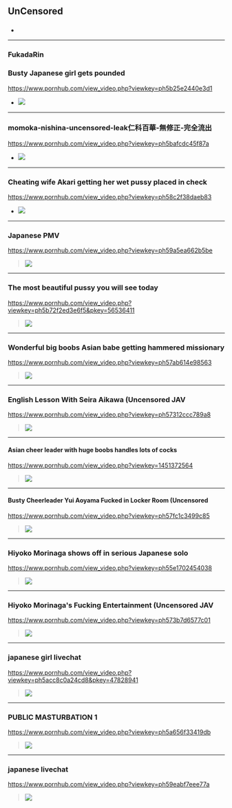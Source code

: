 ## UnCensored
### 

- ![]()
---
### FukadaRin
### Busty Japanese girl gets pounded
https://www.pornhub.com/view_video.php?viewkey=ph5b25e2440e3d1
- ![](https://ci.phncdn.com/videos/201806/17/170739011/original/(m=ecuKGgaaaa)(mh=kVMX5DV2WfdNDK9U)4.jpg)
---
### momoka-nishina-uncensored-leak仁科百華-無修正-完全流出
https://www.pornhub.com/view_video.php?viewkey=ph5bafcdc45f87a
- ![](https://ci.phncdn.com/videos/201809/29/185347771/original/(m=ecuKGgaaaa)(mh=maH8VBzhL1cLnDYO)8.jpg)
---
### Cheating wife Akari getting her wet pussy placed in check
https://www.pornhub.com/view_video.php?viewkey=ph58c2f38daeb83
- ![](https://ci.phncdn.com/videos/201703/10/109177462/original/(m=ecuKGgaaaa)(mh=RnTNuYpk3yXsmaUM)12.jpg)
---
### Japanese PMV 
https://www.pornhub.com/view_video.php?viewkey=ph59a5ea662b5be
>![](https://ci.phncdn.com/videos/201708/29/130514501/original/(m=ecuKGgaaaa)(mh=3Ab9nw9bwVvvS8gR)9.jpg)
---
### The most beautiful pussy you will see today
https://www.pornhub.com/view_video.php?viewkey=ph5b72f2ed3e6f5&pkey=56536411
>![](https://ci.phncdn.com/videos/201808/14/178585361/original/(m=ecuKGgaaaa)(mh=r70SZnX5iTe6X2bP)9.jpg)
---
### Wonderful big boobs Asian babe getting hammered missionary 
https://www.pornhub.com/view_video.php?viewkey=ph57ab614e98563
>![](https://ci.phncdn.com/videos/201608/10/85319922/original/(m=ecuKGgaaaa)(mh=y-SRAonba-LpxgBQ)12.jpg)
---
### English Lesson With Seira Aikawa (Uncensored JAV
https://www.pornhub.com/view_video.php?viewkey=ph57312ccc789a8
>![](https://ci.phncdn.com/videos/201605/10/76216221/original/(m=ecuKGgaaaa)(mh=QKMSV0opfc87kbeG)2.jpg)
---
#### Asian cheer leader with huge boobs handles lots of cocks
https://www.pornhub.com/view_video.php?viewkey=1451372564
>![](https://ci.phncdn.com/videos/201506/03/49940831/original/(m=ecuKGgaaaa)(mh=sL0Ig1nzFS2vL7kY)12.jpg)
---
#### Busty Cheerleader Yui Aoyama Fucked in Locker Room (Uncensored 
https://www.pornhub.com/view_video.php?viewkey=ph57fc1c3499c85
>![](https://ci.phncdn.com/videos/201610/10/92470501/original/(m=ecuKGgaaaa)(mh=78cj6p-EmoGQztUu)13.jpg)
---
### Hiyoko Morinaga shows off in serious Japanese solo
https://www.pornhub.com/view_video.php?viewkey=ph55e1702454038
>![](https://ci.phncdn.com/videos/201508/29/56257691/original/(m=ecuKGgaaaa)(mh=snShWKBg-Z3vz_Xa)10.jpg)
---
### Hiyoko Morinaga's Fucking Entertainment (Uncensored JAV
https://www.pornhub.com/view_video.php?viewkey=ph573b7d6577c01
>![](https://ci.phncdn.com/videos/201605/17/76898101/original/(m=ecuKGgaaaa)(mh=CRwlcLLLKfuHQY6n)13.jpg)
---
### japanese girl livechat
https://www.pornhub.com/view_video.php?viewkey=ph5acc8c0a24cd8&pkey=47828941
>![](https://di.phncdn.com/videos/201804/10/161531262/original/(m=ecuKGgaaaa)(mh=zuO8UnBUSFI8p8b0)14.jpg)
---
### PUBLIC MASTURBATION 1
https://www.pornhub.com/view_video.php?viewkey=ph5a656f33419db
>![](https://ci.phncdn.com/videos/201801/22/151277742/original/(m=ecuKGgaaaa)(mh=5Oz15PXrCKA6SZFF)14.jpg)
---
### japanese livechat
https://www.pornhub.com/view_video.php?viewkey=ph59eabf7eee77a
>![](https://ci.phncdn.com/videos/201710/21/137806782/original/(m=ecuKGgaaaa)(mh=HU2ebOT9cF5Zbkv2)10.jpg)
